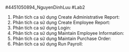 #4451050894_NguyenDinhLuu
#Lab2
1. Phân tích ca sử dụng Create Administrative Report:
2. Phân tích ca sử dụng Create Employee Report:
3. Phân tích ca sử dụng Login:
4. Phân tích ca sử dụng Maintain Employee Information:
5. Phân tích ca sử dụng Maintain Purchase Order:
6. Phân tích ca sử dụng Run Payroll:
